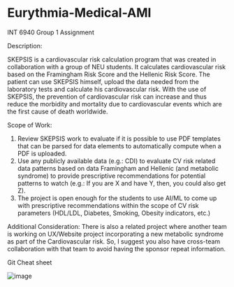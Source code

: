 # Eurythmia-Medical-AMI
INT 6940 Group 1 Assignment

Description:

SKEPSIS is a cardiovascular risk calculation program that was created in collaboration with a group of NEU students. It calculates cardiovascular risk based on the Framingham Risk Score and the Hellenic Risk Score. The patient can use SKEPSIS himself, upload the data needed from the laboratory tests and calculate his cardiovascular risk. With the use of SKEPSIS, the prevention of cardiovascular risk can increase and thus reduce the morbidity and mortality due to cardiovascular events which are the first cause of death worldwide.

Scope of Work:

1. Review SKEPSIS work to evaluate if it is possible to use PDF templates that can be parsed for data elements to automatically compute when a PDF is uploaded.
2. Use any publicly available data (e.g.: CDI) to evaluate CV risk related data patterns based on data Framingham and Hellenic (and metabolic syndrome) to provide prescriptive recommendations for potential patterns to watch (e.g.: If you are X and have Y, then, you could also get Z).
3. The project is open enough for the students to use AI/ML to come up with prescriptive recommendations within the scope of CV risk parameters (HDL/LDL, Diabetes, Smoking, Obesity indicators, etc.)

Additional Consideration: There is also a related project where another team is working on UX/Website project incorporating a new metabolic syndrome as part of the Cardiovascular risk. So, I suggest you also have cross-team collaboration with that team to avoid having the sponsor repeat information.


Git Cheat sheet

![image](https://user-images.githubusercontent.com/32914478/216787775-327c3e99-3acf-4563-b8d7-5f9cf3ec6b70.png)
